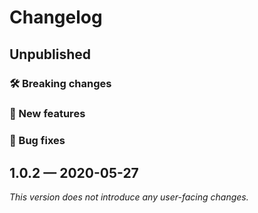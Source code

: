 # Changelog

## Unpublished

### 🛠 Breaking changes

### 🎉 New features

### 🐛 Bug fixes

## 1.0.2 — 2020-05-27

*This version does not introduce any user-facing changes.*
